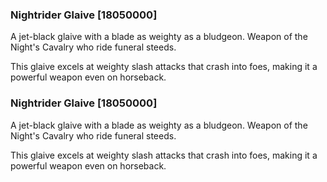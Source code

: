 ### Nightrider Glaive [18050000]

A jet-black glaive with a blade as weighty as a bludgeon. Weapon of the Night's Cavalry who ride funeral steeds.

This glaive excels at weighty slash attacks that crash into foes, making it a powerful weapon even on horseback.### Nightrider Glaive [18050000]

A jet-black glaive with a blade as weighty as a bludgeon. Weapon of the Night's Cavalry who ride funeral steeds.

This glaive excels at weighty slash attacks that crash into foes, making it a powerful weapon even on horseback.